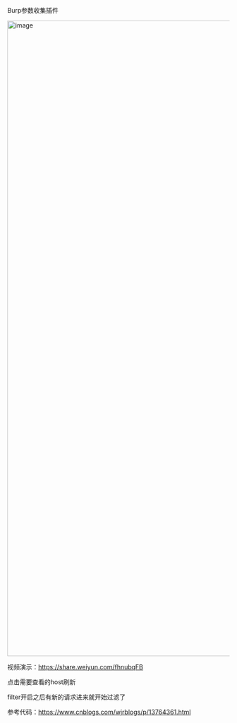 Burp参数收集插件

<img width="1440" alt="image" src="https://user-images.githubusercontent.com/90015694/189943142-8e0510c8-2c8d-4880-9494-fbf89193b100.png"> 

视频演示：https://share.weiyun.com/fhnubqFB

点击需要查看的host刷新

filter开启之后有新的请求进来就开始过滤了

参考代码：https://www.cnblogs.com/wjrblogs/p/13764361.html
